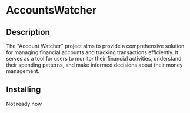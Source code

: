 # AccountsWatcher

## Description
The "Account Watcher" project aims to provide a comprehensive solution for managing financial accounts and tracking transactions efficiently.
It serves as a tool for users to monitor their financial activities, understand their spending patterns, and make informed decisions about their money management.

## Installing
Not ready now

